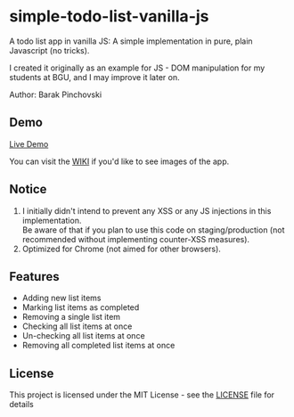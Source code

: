 # simple-todo-list-vanilla-js
A todo list app in vanilla JS: A simple implementation in pure, plain Javascript (no tricks).

I created it originally as an example for JS - DOM manipulation for my students at BGU, and I may improve it later on.

Author: Barak Pinchovski

## Demo
[Live Demo](https://barakpinchovski.github.io/simple-todo-list-vanilla-js/)

You can visit the [WIKI](https://github.com/barakpinchovski/simple-todo-list-vanilla-js/wiki) if you'd like to see images of the app.

## Notice
1. I initially didn't intend to prevent any XSS or any JS injections in this implementation.  
Be aware of that if you plan to use this code on staging/production (not recommended without implementing counter-XSS measures).
2. Optimized for Chrome (not aimed for other browsers).

## Features
* Adding new list items
* Marking list items as completed
* Removing a single list item
* Checking all list items at once
* Un-checking all list items at once
* Removing all completed list items at once

## License
This project is licensed under the MIT License - see the [LICENSE](LICENSE) file for details
